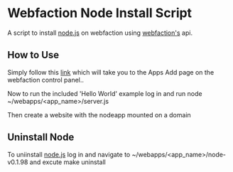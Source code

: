 # Webfaction Node Install Script

A script to install [node.js][] on webfaction using [webfaction's][] api.

## How to Use

Simply follow this [link][] which will take you to the Apps Add page on the webfaction control panel..

Now to run the included 'Hello World' example log in and run
    node ~/webapps/<app_name>/server.js

Then create a website with the nodeapp mounted on a domain

## Uninstall Node

To uniinstall [node.js][] log in and navigate to ~/webapps/<app_name>/node-v0.1.98 and excute
    make uninstall

[node.js]: http://nodejs.org
[webfaction's]:  http://www.webfaction.com?affiliate=nateanderson
[link]: https://panel.webfaction.com/app/create?script_url=http%3A%2F%2Fgithub.com%2Fnateanderson%2FWebfaction-Node%2Fraw%2Fmaster%2Fwebfaction_node_js_install.py
